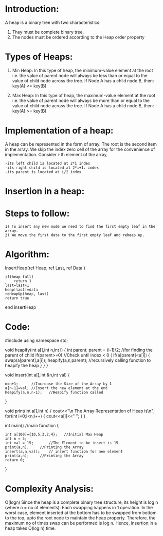 # Introduction:

A heap is a binary tree with two characteristics:
1) They must be complete binary tree.
2) The nodes must be ordered according to the Heap order property


# Types of Heaps:

1) Min Heap: In this type of heap, the minimum-value element at
the root i.e. the value of parent node will always be less than or equal to the value of child node across the tree. 
If Node A has a child node B, then:	
				key(A) <= key(B)
 
2) Max Heap: In this type of heap, the maximum-value element at the root i.e. the value of parent node will always be more than or equal to the value of child node across the tree.
If Node A has a child node B, then:
				key(A) >= key(B)
 

# Implementation of a heap:

A heap can be represented in the form of array.
The root is the second item in the array. We skip the index zero cell of the array for the convenience of implementation. Consider i-th element of the array, 

	-its left child is located at 2*i index
	-its right child is located at 2*i+1. index
	-its parent is located at i/2 index

# Insertion in a heap:

# Steps to follow:
	1) To insert any new node we need to find the first empty leaf in the array.
	2) We move the first data to the first empty leaf and reheap up.

# Algorithm:

InsertHeap(ref Heap<arrayOfDatatype>, ref Last<indedx>, ref Data<datatype> )
	
	if(heap full)
		return 1
	last=last+1
	heap[last]=data
	reHeapUp(heap, last)
	return true
end insertHeap


# Code:

#include<iostream>
using namespace std;

void heapify(int a[],int n,int i)
{
	int parent;
	parent = (i-1)/2; //for finding the parent of child
	if(parent>=0)     //Check until index < 0
	{
		if(a[parent]<a[i])
		{
			swap(a[parent],a[i]);
			heapify(a,n,parent); 	//recursively calling function to heapify the heap
		}
	}
}


void insert(int a[],int &n,int val)
{
	
	n=n+1;		//Increase the Size of the Array by 1
	a[n-1]=val;	//Insert the new element at the end 
	heapify(a,n,n-1);	//Heapify function called
}


void print(int a[],int n)
{
	cout<<"\n The Array Representation of Heap is\n";
	for(int i=0;i<n;i++)
	{
		cout<<a[i]<<" ";
	}
}


int main()   //main function
{
	
	int a[100]={10,5,3,2,4};   //Initial Max Heap 
	int n = 5;
	int val = 15;		//The Element to be insert is 15
	print(a,n);	 	//Printing the Array
	insert(a,n,val); 	// insert function for new element
	print(a,n);		//Printing the Array
	return 0;
}


# Complexity Analysis:
O(logn)
Since the heap is a complete binary tree structure, its height is log n (where n = no of elements). 
Each swapping happens in 1 operation. In the worst case, element inserted at the bottom has to be swapped from bottom to the top, upto the root node to maintain the heap property. Therefore, the maximum no of times swap can be performed is log n. Hence, insertion in a heap takes O(log n) time.


